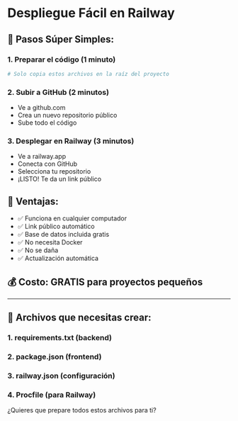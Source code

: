 # Despliegue Fácil en Railway

## 🚀 Pasos Súper Simples:

### 1. Preparar el código (1 minuto)
```bash
# Solo copia estos archivos en la raíz del proyecto
```

### 2. Subir a GitHub (2 minutos)
- Ve a github.com
- Crea un nuevo repositorio público
- Sube todo el código

### 3. Desplegar en Railway (3 minutos)
- Ve a railway.app
- Conecta con GitHub
- Selecciona tu repositorio
- ¡LISTO! Te da un link público

## 🎯 Ventajas:
- ✅ Funciona en cualquier computador
- ✅ Link público automático
- ✅ Base de datos incluida gratis
- ✅ No necesita Docker
- ✅ No se daña
- ✅ Actualización automática

## 💰 Costo: GRATIS para proyectos pequeños

---

## 🔧 Archivos que necesitas crear:

### 1. requirements.txt (backend)
### 2. package.json (frontend) 
### 3. railway.json (configuración)
### 4. Procfile (para Railway)

¿Quieres que prepare todos estos archivos para ti?